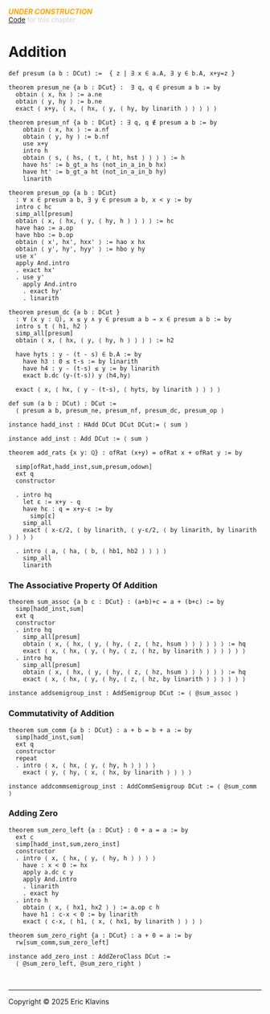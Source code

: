 
<div style='display:none'>
--  Copyright (C) 2025  Eric Klavins
--
--  This program is free software: you can redistribute it and/or modify
--  it under the terms of the GNU General Public License as published by
--  the Free Software Foundation, either version 3 of the License, or
--  (at your option) any later version.   
</div>

<span style='color: orange'>***UNDER CONSTRUCTION***</span><br>
<span style='color: lightgray; font-size: 10pt'><a href='https://github.com/klavins/LeanBook/blob/main/main/../LeanBook/Chapters/Reals/Add.lean'>Code</a> for this chapter</span>
 # Addition 
```lean
def presum (a b : DCut) :=  { z | ∃ x ∈ a.A, ∃ y ∈ b.A, x+y=z }

theorem presum_ne {a b : DCut} :  ∃ q, q ∈ presum a b := by
  obtain ⟨ x, hx ⟩ := a.ne
  obtain ⟨ y, hy ⟩ := b.ne
  exact ⟨ x+y, ⟨ x, ⟨ hx, ⟨ y, ⟨ hy, by linarith ⟩ ⟩ ⟩ ⟩ ⟩

theorem presum_nf {a b : DCut} : ∃ q, q ∉ presum a b := by
    obtain ⟨ x, hx ⟩ := a.nf
    obtain ⟨ y, hy ⟩ := b.nf
    use x+y
    intro h
    obtain ⟨ s, ⟨ hs, ⟨ t, ⟨ ht, hst ⟩ ⟩ ⟩ ⟩ := h
    have hs' := b_gt_a hs (not_in_a_in_b hx)
    have ht' := b_gt_a ht (not_in_a_in_b hy)
    linarith

theorem presum_op {a b : DCut}
  : ∀ x ∈ presum a b, ∃ y ∈ presum a b, x < y := by
  intro c hc
  simp_all[presum]
  obtain ⟨ x, ⟨ hx, ⟨ y, ⟨ hy, h ⟩ ⟩ ⟩ ⟩ := hc
  have hao := a.op
  have hbo := b.op
  obtain ⟨ x', hx', hxx' ⟩ := hao x hx
  obtain ⟨ y', hy', hyy' ⟩ := hbo y hy
  use x'
  apply And.intro
  . exact hx'
  . use y'
    apply And.intro
    . exact hy'
    . linarith

theorem presum_dc {a b : DCut }
  : ∀ (x y : ℚ), x ≤ y ∧ y ∈ presum a b → x ∈ presum a b := by
  intro s t ⟨ h1, h2 ⟩
  simp_all[presum]
  obtain ⟨ x, ⟨ hx, ⟨ y, ⟨ hy, h ⟩ ⟩ ⟩ ⟩ := h2

  have hyts : y - (t - s) ∈ b.A := by
    have h3 : 0 ≤ t-s := by linarith
    have h4 : y - (t-s) ≤ y := by linarith
    exact b.dc (y-(t-s)) y ⟨h4,hy⟩

  exact ⟨ x, ⟨ hx, ⟨ y - (t-s), ⟨ hyts, by linarith ⟩ ⟩ ⟩ ⟩

def sum (a b : DCut) : DCut :=
  ⟨ presum a b, presum_ne, presum_nf, presum_dc, presum_op ⟩

instance hadd_inst : HAdd DCut DCut DCut:= ⟨ sum ⟩

instance add_inst : Add DCut := ⟨ sum ⟩

theorem add_rats {x y: ℚ} : ofRat (x+y) = ofRat x + ofRat y := by

  simp[ofRat,hadd_inst,sum,presum,odown]
  ext q
  constructor

  . intro hq
    let ε := x+y - q
    have hε : q = x+y-ε := by
      simp[ε]
    simp_all
    exact ⟨ x-ε/2, ⟨ by linarith, ⟨ y-ε/2, ⟨ by linarith, by linarith ⟩ ⟩ ⟩ ⟩

  . intro ⟨ a, ⟨ ha, ⟨ b, ⟨ hb1, hb2 ⟩ ⟩ ⟩ ⟩
    simp_all
    linarith
```
 ### The Associative Property Of Addition 
```lean
theorem sum_assoc {a b c : DCut} : (a+b)+c = a + (b+c) := by
  simp[hadd_inst,sum]
  ext q
  constructor
  . intro hq
    simp_all[presum]
    obtain ⟨ x, ⟨ hx, ⟨ y, ⟨ hy, ⟨ z, ⟨ hz, hsum ⟩ ⟩ ⟩ ⟩ ⟩ ⟩ := hq
    exact ⟨ x, ⟨ hx, ⟨ y, ⟨ hy, ⟨ z, ⟨ hz, by linarith ⟩ ⟩ ⟩ ⟩ ⟩ ⟩
  . intro hq
    simp_all[presum]
    obtain ⟨ x, ⟨ hx, ⟨ y, ⟨ hy, ⟨ z, ⟨ hz, hsum ⟩ ⟩ ⟩ ⟩ ⟩ ⟩ := hq
    exact ⟨ x, ⟨ hx, ⟨ y, ⟨ hy, ⟨ z, ⟨ hz, by linarith ⟩ ⟩ ⟩ ⟩ ⟩ ⟩

instance addsemigroup_inst : AddSemigroup DCut := ⟨ @sum_assoc ⟩
```
 ### Commutativity of Addition 
```lean
theorem sum_comm {a b : DCut} : a + b = b + a := by
  simp[hadd_inst,sum]
  ext q
  constructor
  repeat
  . intro ⟨ x, ⟨ hx, ⟨ y, ⟨ hy, h ⟩ ⟩ ⟩ ⟩
    exact ⟨ y, ⟨ hy, ⟨ x, ⟨ hx, by linarith ⟩ ⟩ ⟩ ⟩

instance addcommsemigroup_inst : AddCommSemigroup DCut := ⟨ @sum_comm ⟩
```
 ### Adding Zero 
```lean
theorem sum_zero_left {a : DCut} : 0 + a = a := by
  ext c
  simp[hadd_inst,sum,zero_inst]
  constructor
  . intro ⟨ x, ⟨ hx, ⟨ y, ⟨ hy, h ⟩ ⟩ ⟩ ⟩
    have : x < 0 := hx
    apply a.dc c y
    apply And.intro
    . linarith
    . exact hy
  . intro h
    obtain ⟨ x, ⟨ hx1, hx2 ⟩ ⟩ := a.op c h
    have h1 : c-x < 0 := by linarith
    exact ⟨ c-x, ⟨ h1, ⟨ x, ⟨ hx1, by linarith ⟩ ⟩ ⟩ ⟩

theorem sum_zero_right {a : DCut} : a + 0 = a := by
  rw[sum_comm,sum_zero_left]

instance add_zero_inst : AddZeroClass DCut :=
  ⟨ @sum_zero_left, @sum_zero_right ⟩
```

<div style='height=50px'>&nbsp;</div><hr>
Copyright © 2025 Eric Klavins
